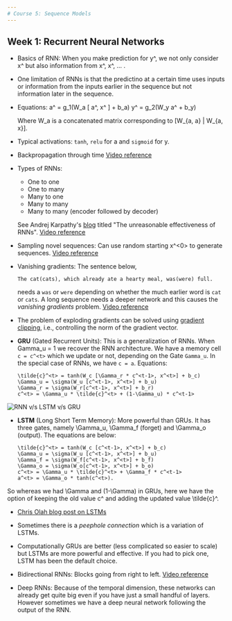 ```yaml
---
# Course 5: Sequence Models
---
```


## Week 1: Recurrent Neural Networks

- Basics of RNN: When you make prediction for y^<t>, we not only consider x^<t> but also information from x^<t-1>, x^<t-2>, ... . 

- One limitation of RNNs is that the predictino at a certain time uses inputs or information from the inputs earlier in the sequence but not information later in the sequence. 

- Equations:
    a^<t> = g_1(W_a [ a^<t-1>, x^<t> ] + b_a)
    y^<t> = g_2(W_y a^<t> + b_y)

    Where W_a is a concatenated matrix corresponding to [W_{a, a} | W_{a, x}]. 

- Typical activations: `tanh`, `relu` for a and `sigmoid` for y. 

- Backpropagation through time [Video reference](https://www.coursera.org/learn/nlp-sequence-models/lecture/bc7ED/backpropagation-through-time) 

- Types of RNNs: 

    - One to one
    - One to many
    - Many to one
    - Many to many
    - Many to many (encoder followed by decoder)

    See Andrej Karpathy's [blog](https://karpathy.github.io/2015/05/21/rnn-effectiveness/) titled "The unreasonable effectiveness of RNNs". [Video reference](https://www.coursera.org/learn/nlp-sequence-models/lecture/BO8PS/different-types-of-rnns)

- Sampling novel sequences: Can use random starting x^<0> to generate sequences. [Video reference](https://www.coursera.org/learn/nlp-sequence-models/lecture/MACos/sampling-novel-sequences)

- Vanishing gradients: The sentence below,
    
    `The cat(cats), which already ate a hearty meal, was(were) full.`
  
    needs a `was` or `were` depending on whether the much earlier word is `cat` or `cats`. A long sequence needs a deeper network and this causes the _vanishing gradients_ problem. [Video reference](https://www.coursera.org/learn/nlp-sequence-models/lecture/PKMRR/vanishing-gradients-with-rnns)

- The problem of exploding gradients can be solved using [gradient clipping](https://towardsdatascience.com/what-is-gradient-clipping-b8e815cdfb48), i.e., controlling the norm of the gradient vector. 

- **GRU** (Gated Recurrent Units): This is a generalization of RNNs. When Gamma_u = 1 we recover the RNN architecture. We have a memory cell `c = c^<t>` which we update or not, depending on the Gate `Gamma_u`. In the special case of RNNs, we have `c = a`. Equations:

    ```
    \tilde{c}^<t> = tanh(W_c [\Gamma_r * c^<t-1>, x^<t>] + b_c)
    \Gamma_u = \sigma(W_u [c^<t-1>, x^<t>] + b_u)
    \Gamma_r = \sigma(W_r[c^<t-1>, x^<t>] + b_r)
    c^<t> = \Gamma_u * \tilde{c}^<t> + (1-\Gamma_u) * c^<t-1>
    ```

![RNN v/s LSTM v/s GRU](http://dprogrammer.org/wp-content/uploads/2019/04/RNN-vs-LSTM-vs-GRU.png)

- **LSTM** (Long Short Term Memory): More powerful than GRUs. It has three gates, namely \Gamma_u, \Gamma_f (forget) and \Gamma_o (output). The equations are below:

    ```
    \tilde{c}^<t> = tanh(W_c [c^<t-1>, x^<t>] + b_c)
    \Gamma_u = \sigma(W_u [c^<t-1>, x^<t>] + b_u)
    \Gamma_f = \sigma(W_f[c^<t-1>, x^<t>] + b_f)
    \Gamma_o = \sigma(W_o[c^<t-1>, x^<t>] + b_o)
    c^<t> = \Gamma_u * \tilde{c}^<t> + \Gamma_f * c^<t-1>
    a^<t> = \Gamma_o * tanh(c^<t>).
    ```

So whereas we had \Gamma and (1-\Gamma) in GRUs, here we have the option of keeping the old value c^<t-1> and adding the updated value \tilde{c}^<t>. 

- [Chris Olah blog post on LSTMs](http://colah.github.io/posts/2015-08-Understanding-LSTMs/)

- Sometimes there is a _peephole connection_ which is a variation of LSTMs. 

- Computationally GRUs are better (less complicated so easier to scale) but LSTMs are more powerful and effective. If you had to pick one, LSTM has been the default choice. 

- Bidirectional RNNs: Blocks going from right to left. [Video reference](https://www.coursera.org/learn/nlp-sequence-models/lecture/fyXnn/bidirectional-rnn) 

- Deep RNNs: Because of the temporal dimension, these networks can already get quite big even if you have just a small handful of layers. However sometimes we have a deep neural network following the output of the RNN.


